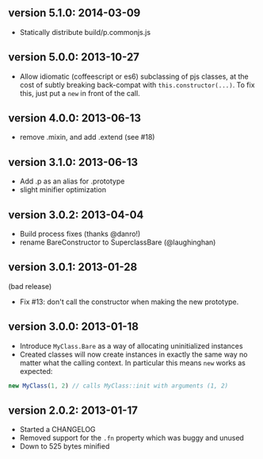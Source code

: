 ## version 5.1.0: 2014-03-09

  * Statically distribute build/p.commonjs.js

## version 5.0.0: 2013-10-27

  * Allow idiomatic (coffeescript or es6) subclassing of pjs classes, at the
    cost of subtly breaking back-compat with `this.constructor(...)`.  To fix
    this, just put a `new` in front of the call.

## version 4.0.0: 2013-06-13

  * remove .mixin, and add .extend (see #18)

## version 3.1.0: 2013-06-13

  * Add .p as an alias for .prototype
  * slight minifier optimization

## version 3.0.2: 2013-04-04

  * Build process fixes (thanks @danro!)
  * rename BareConstructor to SuperclassBare (@laughinghan)

## version 3.0.1: 2013-01-28
(bad release)

  * Fix #13: don't call the constructor when making the new prototype.

## version 3.0.0: 2013-01-18

  * Introduce `MyClass.Bare` as a way of allocating uninitialized
    instances
  * Created classes will now create instances in exactly the same way
    no matter what the calling context.  In particular this means
    `new` works as expected:

``` js
new MyClass(1, 2) // calls MyClass::init with arguments (1, 2)
```

## version 2.0.2: 2013-01-17

  * Started a CHANGELOG
  * Removed support for the `.fn` property which was buggy and unused
  * Down to 525 bytes minified
